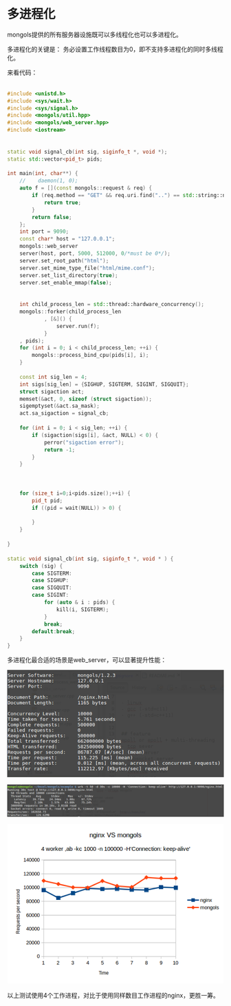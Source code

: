 # 多进程化

mongols提供的所有服务器设施既可以多线程化也可以多进程化。

多进程化的关键是： 务必设置工作线程数目为0，即不支持多进程化的同时多线程化。

来看代码：

```cpp

#include <unistd.h>
#include <sys/wait.h>
#include <sys/signal.h>
#include <mongols/util.hpp>
#include <mongols/web_server.hpp>
#include <iostream>


static void signal_cb(int sig, siginfo_t *, void *);
static std::vector<pid_t> pids;

int main(int, char**) {
    //    daemon(1, 0);
    auto f = [](const mongols::request & req) {
        if (req.method == "GET" && req.uri.find("..") == std::string::npos) {
            return true;
        }
        return false;
    };
    int port = 9090;
    const char* host = "127.0.0.1";
    mongols::web_server
    server(host, port, 5000, 512000, 0/*must be 0*/);
    server.set_root_path("html");
    server.set_mime_type_file("html/mime.conf");
    server.set_list_directory(true);
    server.set_enable_mmap(false);


    int child_process_len = std::thread::hardware_concurrency();
    mongols::forker(child_process_len
            , [&]() {
                server.run(f);
            }
    , pids);
    for (int i = 0; i < child_process_len; ++i) {
        mongols::process_bind_cpu(pids[i], i);
    }

    const int sig_len = 4;
    int sigs[sig_len] = {SIGHUP, SIGTERM, SIGINT, SIGQUIT};
    struct sigaction act;
    memset(&act, 0, sizeof (struct sigaction));
    sigemptyset(&act.sa_mask);
    act.sa_sigaction = signal_cb;

    for (int i = 0; i < sig_len; ++i) {
        if (sigaction(sigs[i], &act, NULL) < 0) {
            perror("sigaction error");
            return -1;
        }
    }



    for (size_t i=0;i<pids.size();++i) {
        pid_t pid;
        if ((pid = wait(NULL)) > 0) {

        }
    }
    
}

static void signal_cb(int sig, siginfo_t *, void * ) {
    switch (sig) {
        case SIGTERM:
        case SIGHUP:
        case SIGQUIT:
        case SIGINT:
            for (auto & i : pids) {
                kill(i, SIGTERM);
            }
            break;
        default:break;
    }
}

```

多进程化最合适的场景是web_server，可以显著提升性能：


![ab_multi_process_web_server.png](image/ab_multi_process_web_server.png)

![wrk_multi_process_web_server.png](image/wrk_multi_process_web_server.png)

![nginxVSmongols.png](image/nginxVSmongols.png)

以上测试使用4个工作进程，对比于使用同样数目工作进程的nginx，更胜一筹。
